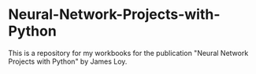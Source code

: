 # Neural-Network-Projects-with-Python

This is a repository for my workbooks for the publication "Neural Network Projects with Python" by James Loy.
